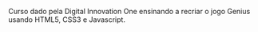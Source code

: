 Curso dado pela Digital Innovation One ensinando a recriar o jogo Genius usando HTML5, CSS3 e Javascript.
